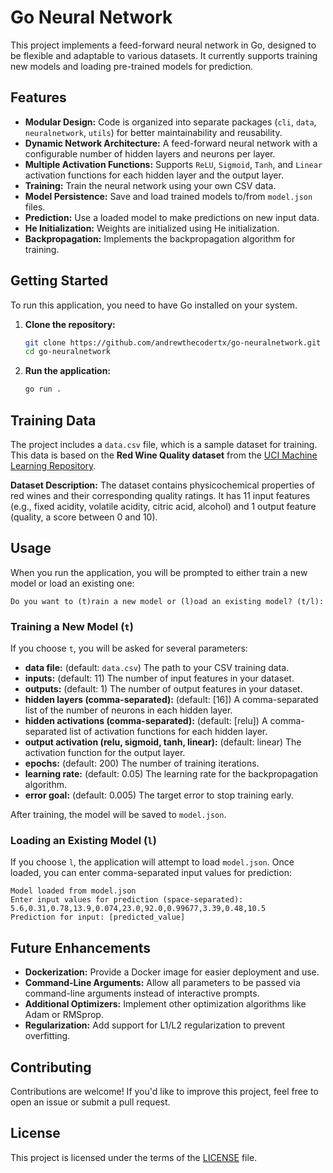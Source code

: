 # Go Neural Network

This project implements a feed-forward neural network in Go, designed to be
flexible and adaptable to various datasets. It currently supports training new
models and loading pre-trained models for prediction.

## Features

* **Modular Design:** Code is organized into separate packages (`cli`, `data`, `neuralnetwork`, `utils`) for better maintainability and reusability.
* **Dynamic Network Architecture:** A feed-forward neural network with a configurable number of hidden layers and neurons per layer.
* **Multiple Activation Functions:** Supports `ReLU`, `Sigmoid`, `Tanh`, and `Linear` activation functions for each hidden layer and the output layer.
* **Training:** Train the neural network using your own CSV data.
* **Model Persistence:** Save and load trained models to/from `model.json` files.
* **Prediction:** Use a loaded model to make predictions on new input data.
* **He Initialization:** Weights are initialized using He initialization.
* **Backpropagation:** Implements the backpropagation algorithm for training.

## Getting Started

To run this application, you need to have Go installed on your system.

1. **Clone the repository:**

    ```bash
    git clone https://github.com/andrewthecodertx/go-neuralnetwork.git
    cd go-neuralnetwork
    ```

2. **Run the application:**

    ```bash
    go run .
    ```

## Training Data

The project includes a `data.csv` file, which is a sample dataset for training.
This data is based on the **Red Wine Quality dataset** from the
[UCI Machine Learning Repository](https://archive.ics.uci.edu/ml/datasets/Wine+Quality).

**Dataset Description:**
The dataset contains physicochemical properties of red wines and their
corresponding quality ratings. It has 11 input features (e.g., fixed acidity,
volatile acidity, citric acid, alcohol) and 1 output feature
(quality, a score between 0 and 10).

## Usage

When you run the application, you will be prompted to either train a new model
or load an existing one:

```
Do you want to (t)rain a new model or (l)oad an existing model? (t/l):
```

### Training a New Model (`t`)

If you choose `t`, you will be asked for several parameters:

* **data file:** (default: `data.csv`) The path to your CSV training data.
* **inputs:** (default: 11) The number of input features in your dataset.
* **outputs:** (default: 1) The number of output features in your dataset.
* **hidden layers (comma-separated):** (default: [16]) A comma-separated list of the number of neurons in each hidden layer.
* **hidden activations (comma-separated):** (default: [relu]) A comma-separated list of activation functions for each hidden layer.
* **output activation (relu, sigmoid, tanh, linear):** (default: linear) The activation function for the output layer.
* **epochs:** (default: 200) The number of training iterations.
* **learning rate:** (default: 0.05) The learning rate for the backpropagation algorithm.
* **error goal:** (default: 0.005) The target error to stop training early.

After training, the model will be saved to `model.json`.

### Loading an Existing Model (`l`)

If you choose `l`, the application will attempt to load `model.json`. Once
loaded, you can enter comma-separated input values for prediction:

```text
Model loaded from model.json
Enter input values for prediction (space-separated):
5.6,0.31,0.78,13.9,0.074,23.0,92.0,0.99677,3.39,0.48,10.5
Prediction for input: [predicted_value]
```

## Future Enhancements

* **Dockerization:** Provide a Docker image for easier deployment and use.
* **Command-Line Arguments:** Allow all parameters to be passed via command-line arguments instead of interactive prompts.
* **Additional Optimizers:** Implement other optimization algorithms like Adam or RMSprop.
* **Regularization:** Add support for L1/L2 regularization to prevent overfitting.

## Contributing

Contributions are welcome! If you'd like to improve this project, feel free to
open an issue or submit a pull request.

## License

This project is licensed under the terms of the [LICENSE](LICENSE) file.
